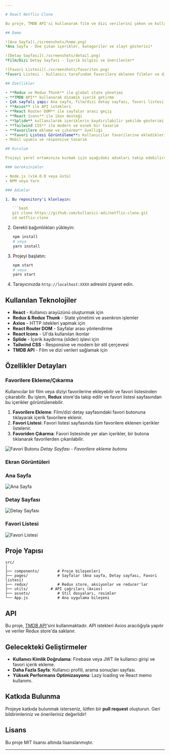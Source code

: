 ```yaml
---

# React Netflix Clone

Bu proje, TMDB API'si kullanarak film ve dizi verilerini çeken ve kullanıcıların bu içerikleri görüntülemesini sağlayan dinamik bir Netflix klonudur. Proje, **React Redux**, **Redux Thunk**, **React Router DOM**, **Axios**, **React Icons**, **Splide** ve **Tailwind CSS** gibi kütüphaneler kullanılarak geliştirilmiştir. Ayrıca, kullanıcılar favori filmleri listeye ekleyip çıkarabilir ve favori listesini görüntüleyebilir.

## Demo

![Ana Sayfa](./screenshots/home.png)
*Ana Sayfa - Öne çıkan içerikler, kategoriler ve slayt gösterisi*

![Detay Sayfası](./screenshots/detail.png)
*Film/Dizi Detay Sayfası - İçerik bilgisi ve önerilenler*

![Favori Listesi](./screenshots/favorites.png)
*Favori Listesi - Kullanıcı tarafından favorilere eklenen filmler ve diziler*

## Özellikler

- **Redux ve Redux Thunk** ile global state yönetimi
- **TMDB API** kullanarak dinamik içerik getirme
- Çok sayfalı yapı: Ana sayfa, film/dizi detay sayfası, favori listesi
- **Axios** ile API istekleri
- **React Router DOM** ile sayfalar arası geçiş
- **React Icons** ile ikon desteği
- **Splide** kullanılarak içeriklerin kaydırılabilir şekilde gösterimi
- **Tailwind CSS** ile modern ve esnek bir tasarım
- **Favorilere ekleme ve çıkarma** özelliği
- **Favori Listesi Görüntüleme**: Kullanıcılar favorilerine ekledikleri filmleri/dizileri listeleyebilir
- Mobil uyumlu ve responsive tasarım

## Kurulum

Projeyi yerel ortamınıza kurmak için aşağıdaki adımları takip edebilirsiniz.

### Gereksinimler

- Node.js (v14.0.0 veya üstü)
- NPM veya Yarn

### Adımlar

1. Bu repository'i klonlayın:

   ```bash
   git clone https://github.com/kullanici-adi/netflix-clone.git
   cd netflix-clone
   ```

2. Gerekli bağımlılıkları yükleyin:

   ```bash
   npm install
   # veya
   yarn install
   ```


3. Projeyi başlatın:

   ```bash
   npm start
   # veya
   yarn start
   ```

4. Tarayıcınızda `http://localhost:XXXX` adresini ziyaret edin.

## Kullanılan Teknolojiler

- **React** - Kullanıcı arayüzünü oluşturmak için
- **Redux & Redux Thunk** - State yönetimi ve asenkron işlemler
- **Axios** - HTTP istekleri yapmak için
- **React Router DOM** - Sayfalar arası yönlendirme
- **React Icons** - UI'da kullanılan ikonlar
- **Splide** - İçerik kaydırma (slider) işlevi için
- **Tailwind CSS** - Responsive ve modern bir stil çerçevesi
- **TMDB API** - Film ve dizi verileri sağlamak için

## Özellikler Detayları

### Favorilere Ekleme/Çıkarma

Kullanıcılar bir film veya diziyi favorilerine ekleyebilir ve favori listesinden çıkarabilir. Bu işlem, **Redux** store'da takip edilir ve favori listesi sayfasından bu içerikler görüntülenebilir.

1. **Favorilere Ekleme**: Film/dizi detay sayfasındaki favori butonuna tıklayarak içerik favorilere eklenir.
2. **Favori Listesi**: Favori listesi sayfasında tüm favorilere eklenen içerikler listelenir.
3. **Favoriden Çıkarma**: Favori listesinde yer alan içerikler, bir butona tıklanarak favorilerden çıkarılabilir.

![Favori Butonu](./screenshots/favorite_button.png)
*Detay Sayfası - Favorilere ekleme butonu*

### Ekran Görüntüleri

### Ana Sayfa
![Ana Sayfa](./screenshots/home.png)

### Detay Sayfası
![Detay Sayfası](./screenshots/detail.png)

### Favori Listesi
![Favori Listesi](./screenshots/favorites.png)

## Proje Yapısı

```
src/
│
├── components/        # Proje bileşenleri
├── pages/             # Sayfalar (Ana sayfa, Detay sayfası, Favori listesi)
├── redux/             # Redux store, aksiyonlar ve reducer'lar
├── utils/          # API çağrıları (Axios)
├── assets/            # Stil dosyaları, resimler
└── App.js             # Ana uygulama bileşeni
```

## API

Bu proje, [TMDB API](https://www.themoviedb.org/documentation/api)'sini kullanmaktadır. API istekleri Axios aracılığıyla yapılır ve veriler Redux store'da saklanır.

## Gelecekteki Geliştirmeler

- **Kullanıcı Kimlik Doğrulama**: Firebase veya JWT ile kullanıcı girişi ve favori içerik ekleme.
- **Daha Fazla Sayfa**: Kullanıcı profili, arama sonuçları sayfası.
- **Yüksek Performans Optimizasyonu**: Lazy loading ve React memo kullanımı.

## Katkıda Bulunma

Projeye katkıda bulunmak isterseniz, lütfen bir **pull request** oluşturun. Geri bildirimleriniz ve önerileriniz değerlidir!

## Lisans

Bu proje MIT lisansı altında lisanslanmıştır.

---
```


